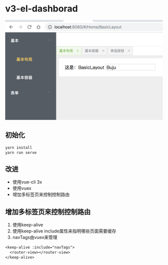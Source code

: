 # v3-el-dashborad

![](./screen.png)

## 初始化
```
yarn install
yarn run serve
```
## 改进

- 使用vue-cli 3x
- 使用vuex
- 增加多标签页来控制控制路由


## 增加多标签页来控制控制路由

1. 使用keep-alive
2. 使用keep-alive include属性来指明哪些页面需要缓存
3. navTags由vuex来管理

```
<keep-alive :include="navTags">
  <router-view></router-view>
</keep-alive>
```

